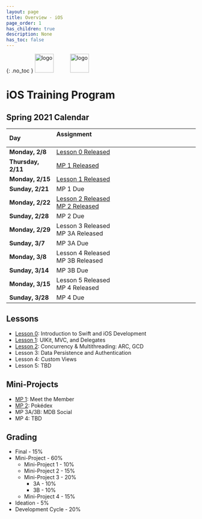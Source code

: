 ```yaml
---
layout: page
title: Overview - iOS 
page_order: 1
has_children: true
description: None
has_toc: false
---
```

{: .no_toc }
<img src="https://upload.wikimedia.org/wikipedia/commons/thumb/f/fa/Apple_logo_black.svg/800px-Apple_logo_black.svg.png" 
    alt="logo" 
    style="height:50px; margin-right:40px;"/>
<img src="https://mdb.dev/wp-content/uploads/2019/07/mdb_nooutline.png"
    alt="logo" 
    style="height:50px; !important;"/>


# iOS Training Program

## Spring 2021 Calendar

| Day            | Assignment &nbsp; &nbsp; &nbsp; &nbsp; &nbsp; &nbsp; &nbsp; &nbsp; &nbsp; &nbsp; &nbsp; &nbsp; &nbsp;&nbsp; &nbsp; &nbsp; &nbsp; &nbsp; &nbsp; &nbsp; &nbsp; &nbsp;&nbsp; &nbsp; &nbsp; &nbsp; &nbsp; &nbsp; &nbsp; &nbsp; &nbsp;&nbsp; &nbsp; &nbsp; &nbsp; &nbsp;&nbsp; &nbsp; &nbsp; &nbsp; &nbsp; &nbsp; &nbsp; &nbsp; &nbsp; |
| :---- | :----------------- |
| **Monday, 2/8** | [Lesson 0 Released](/ios/lessons/0/) |
| **Thursday, 2/11** | [MP 1 Released](/ios/projects/0/) |
| **Monday, 2/15** | [Lesson 1 Released](/ios/lessons/1/) |
| **Sunday, 2/21** | MP 1 Due |
| **Monday, 2/22** | [Lesson 2 Released](/ios/lessons/2/) <br /> [MP 2 Released](/ios/projects/1/) |
| **Sunday, 2/28** | MP 2 Due |
| **Monday, 2/29** | Lesson 3 Released<br /> MP 3A Released |
| **Sunday, 3/7** | MP 3A Due |
| **Monday, 3/8** | Lesson 4 Released <br /> MP 3B Released |
| **Sunday, 3/14** | MP 3B Due |
| **Monday, 3/15** | Lesson 5 Released<br /> MP 4 Released |
| **Sunday, 3/28** | MP 4 Due |

## Lessons

- [Lesson 0](/ios/lessons/0/): Introduction to Swift and iOS Development
- [Lesson 1](/ios/lessons/1/): UIKit, MVC, and Delegates
- [Lesson 2](/ios/lessons/2/): Concurrency & Multithreading: ARC, GCD
- Lesson 3: Data Persistence and Authentication
- Lesson 4: Custom Views
- Lesson 5: TBD

## Mini-Projects

- [MP 1](/ios/projects/0/): Meet the Member
- [MP 2](/ios/projects/1/): Pokédex
- MP 3A/3B: MDB Social
- MP 4: TBD

## Grading

- Final - 15%
- Mini-Project - 60%
    - Mini-Project 1 - 10%
    - Mini-Project 2 - 15%
    - Mini-Project 3 - 20%
        - 3A - 10%
        - 3B - 10%
    - Mini-Project 4 - 15%
- Ideation - 5%
- Development Cycle - 20%